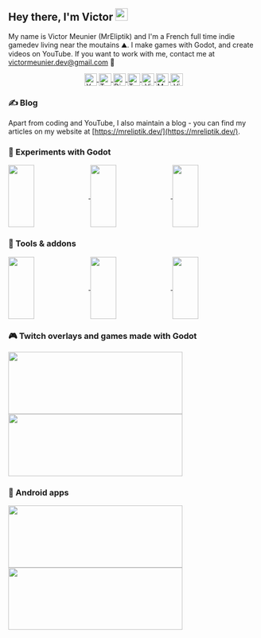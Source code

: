 <!-- <p align="center"> 
  <img src="banner.png">
</p> -->

## Hey there, I'm Victor <img src="https://media.giphy.com/media/hvRJCLFzcasrR4ia7z/giphy.gif" width="25px">

My name is Victor Meunier (MrEliptik) and I'm a French full time indie gamedev living near the moutains ⛰️. I make games with Godot, and create videos on YouTube. 
If you want to work with me, contact me at [victormeunier.dev@gmail.com](mailto:victormeunier.dev@gmail.com) 📧

<p align="center">
<a href="https://www.youtube.com/c/MrEliptik">
  <img align="center" alt="YouTube" width="25px" src="https://cdn.jsdelivr.net/npm/simple-icons@v3/icons/youtube.svg" />
</a>
<a href="https://www.twitch.tv/mreliptik">
  <img align="center" alt="Twitch" width="25px" src="https://cdn.jsdelivr.net/npm/simple-icons@v3/icons/twitch.svg" />
</a>
<a href="https://discord.gg/83nFRPTP6t">
  <img align="center" alt="Discord" width="25px" src="https://cdn.jsdelivr.net/npm/simple-icons@v3/icons/discord.svg" />
</a>
<a href="https://twitter.com/mreliptik">
  <img align="center" alt="Twitter" width="25px" src="https://cdn.jsdelivr.net/npm/simple-icons@v3/icons/twitter.svg" />
</a>
<a href="https://www.linkedin.com/in/victormeunier73/">
  <img align="center" alt="Victor's LinkdeIN" width="25px" src="https://cdn.jsdelivr.net/npm/simple-icons@v3/icons/linkedin.svg" />
</a>
<a href="https://mreliptik.dev/"> 
  <img align="center" alt="My website" width="25px" src="https://cdn.jsdelivr.net/npm/simple-icons@v3/icons/hugo.svg" />
</a>
<a href="https://mreliptik.itch.io/">
  <img align="center" alt="Victor's Itchio page" width="25px" src="https://cdn.jsdelivr.net/npm/simple-icons@v3/icons/itch-dot-io.svg" />
</a>
</p>

### &#x270d; Blog

Apart from coding and YouTube, I also maintain a blog - you can find my articles on my website at [https://mreliptik.dev/](https://mreliptik.dev/).

### 🧪 Experiments with Godot

<p float="left">
<a href="https://github.com/MrEliptik/godot_experiments">
  <img align="center" height="125" width="32%" src="https://github-readme-stats.vercel.app/api/pin/?username=mreliptik&repo=godot_experiments&title_color=ffffff&text_color=c9cacc&icon_color=2bbc8a&bg_color=1d1f21" />
</a> 
 
<a href="https://github.com/MrEliptik/shader_experiments">
  <img align="center" height="125" width="32%"" src="https://github-readme-stats.vercel.app/api/pin/?username=mreliptik&repo=shader_experiments&title_color=ffffff&text_color=c9cacc&icon_color=2bbc8a&bg_color=1d1f21" />
</a>

<a href="https://github.com/MrEliptik/godot_ui_components">
  <img align="center" height="125" width="32%" src="https://github-readme-stats.vercel.app/api/pin/?username=mreliptik&repo=godot_ui_components&title_color=ffffff&text_color=c9cacc&icon_color=2bbc8a&bg_color=1d1f21" />
</a>
</p>

### 🧰 Tools & addons

<p float="left">
<a href="https://github.com/MrEliptik/game_launcher">
  <img align="center" height="125" width="32%" src="https://github-readme-stats.vercel.app/api/pin/?username=mreliptik&repo=game_launcher&title_color=ffffff&text_color=c9cacc&icon_color=2bbc8a&bg_color=1d1f21" />
</a> 

<a href="https://github.com/MrEliptik/slider_gamepad">
  <img align="center" height="125" width="32%" src="https://github-readme-stats.vercel.app/api/pin/?username=mreliptik&repo=slider_gamepad&title_color=ffffff&text_color=c9cacc&icon_color=2bbc8a&bg_color=1d1f21" />
</a> 

<a href="[https://github.com/MrEliptik/slider_gamepad](https://github.com/MrEliptik/blur_window_background)">
  <img align="center" height="125" width="32%" src="https://github-readme-stats.vercel.app/api/pin/?username=mreliptik&repo=blur_window_background&title_color=ffffff&text_color=c9cacc&icon_color=2bbc8a&bg_color=1d1f21" />
</a> 
</p>

### 🎮 Twitch overlays and games made with Godot

<a href="https://github.com/MrEliptik/twitch_avatars_overlay">
  <img align="center" height="125" width="350" src="https://github-readme-stats.vercel.app/api/pin/?username=mreliptik&repo=twitch_avatars_overlay&title_color=ffffff&text_color=c9cacc&icon_color=2bbc8a&bg_color=1d1f21" />
</a>
<a href="https://github.com/MrEliptik/godot_twitch_games">
  <img align="center" height="125" width="350" src="https://github-readme-stats.vercel.app/api/pin/?username=mreliptik&repo=godot_twitch_games&title_color=ffffff&text_color=c9cacc&icon_color=2bbc8a&bg_color=1d1f21" />
</a>

### 📱 Android apps

<p float="left">
<a href="https://github.com/MrEliptik/camText">
  <img align="center" height="125" width="350" src="https://github-readme-stats.vercel.app/api/pin/?username=mreliptik&repo=camText&title_color=ffffff&text_color=c9cacc&icon_color=2bbc8a&bg_color=1d1f21" />
</a>  

<a href="https://github.com/MrEliptik/camQR">
  <img align="center" height="125" width="350" src="https://github-readme-stats.vercel.app/api/pin/?username=mreliptik&repo=camQR&title_color=ffffff&text_color=c9cacc&icon_color=2bbc8a&bg_color=1d1f21" />
</a> 
</p>



